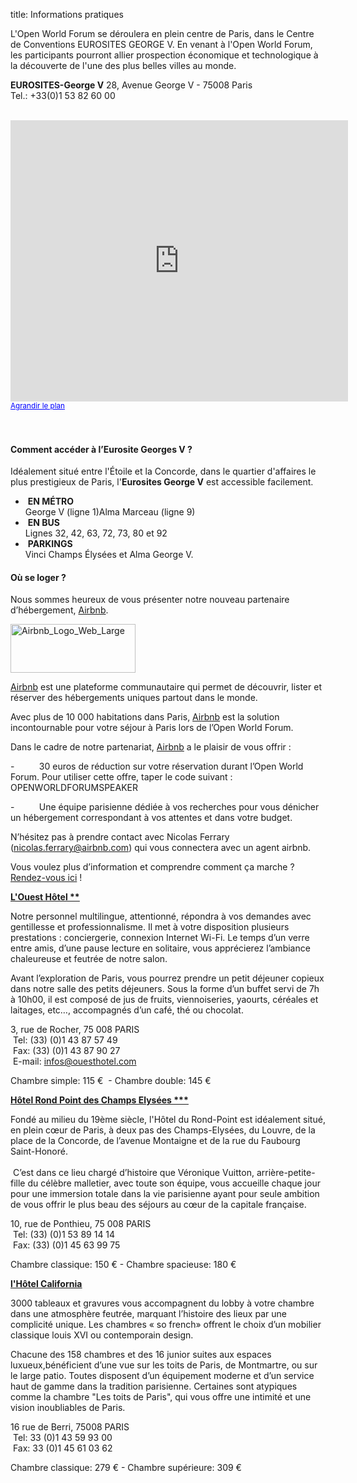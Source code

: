 title: Informations pratiques


<p>L'Open World Forum se déroulera en plein centre de Paris, dans le Centre de Conventions EUROSITES GEORGE V. En venant à l'Open World Forum, les participants pourront allier prospection économique et technologique à la découverte de l'une des plus belles villes au monde.</p>

<p>
<b>EUROSITES-George V</b> 28, Avenue George V - 75008 Paris<br>Tel.: +33(0)1 53 82 60 00</p>&nbsp;<iframe width="540" height="450" frameborder="0" scrolling="no" marginheight="0" marginwidth="0" src="http://maps.google.fr/maps?f=q&amp;source=embed&amp;hl=fr&amp;geocode=&amp;q=EUROSITE+GEORGE&amp;aq=&amp;sll=46.754917,1.73584&amp;sspn=7.166261,26.784668&amp;ie=UTF8&amp;hq=EUROSITE+GEORGE&amp;hnear=&amp;cid=14736077712255720815&amp;ll=48.871885,2.301378&amp;spn=0.028227,0.036564&amp;z=14&amp;iwloc=A&amp;output=embed"></iframe><br><small><a href="http://maps.google.fr/maps?f=q&amp;source=embed&amp;hl=fr&amp;geocode=&amp;q=EUROSITE+GEORGE&amp;aq=&amp;sll=46.754917,1.73584&amp;sspn=7.166261,26.784668&amp;ie=UTF8&amp;hq=EUROSITE+GEORGE&amp;hnear=&amp;cid=14736077712255720815&amp;ll=48.871885,2.301378&amp;spn=0.028227,0.036564&amp;z=14&amp;iwloc=A" style="color:#0000FF;text-align:left">Agrandir le plan</a></small><br><br><br><a name="eztoc1297405_0_0_1" id="eztoc1297405_0_0_1"></a><h4>Comment accéder à l’Eurosite Georges V ?</h4><p>Idéalement situé entre l'Étoile et la Concorde, dans le quartier d'affaires le plus prestigieux de Paris, l'<b>Eurosites George V</b> est accessible facilement.</p>

<ul>
<li>
&nbsp;<b>EN MÉTRO</b><br>George V (ligne 1)Alma Marceau (ligne 9)</li>

<li>
&nbsp;<b>EN BUS</b><br>Lignes 32, 42, 63, 72, 73, 80 et 92</li>

<li>
&nbsp;<b>PARKINGS</b><br>Vinci Champs Élysées et Alma George V.</li>

</ul>

<a name="eztoc1297405_0_0_2" id="eztoc1297405_0_0_2"></a><h4>Où se loger ?</h4>

<p>Nous sommes heureux de vous présenter notre nouveau partenaire d’hébergement, <a href="https://www.airbnb.fr/" target="_self">Airbnb</a>.</p>

<div class="">
<div class="content-view-embed">
<div class="class-image">
<div class="attribute-image">
<a href="https://www.airbnb.fr/" target="_blank"><img src="/var/owf/storage/images/media/images/airbnb_logo_web_large/1418767-1-eng-US/Airbnb_Logo_Web_Large_medium.jpg" width="200" height="78" style="border: 0px solid ;" alt="Airbnb_Logo_Web_Large" title="Airbnb_Logo_Web_Large">
</a>
</div>
</div>
</div>
</div>

<p><a href="https://www.airbnb.fr/" target="_blank">Airbnb</a> est une plateforme communautaire qui permet de découvrir, lister et réserver des hébergements uniques partout dans le monde.</p><p>Avec plus de 10&nbsp;000 habitations dans Paris, <a href="https://www.airbnb.fr/" target="_blank">Airbnb</a> est la solution incontournable pour votre séjour à Paris lors de l’Open World Forum.</p><p>Dans le cadre de notre partenariat, <a href="https://www.airbnb.fr/" target="_blank">Airbnb</a> a le plaisir de vous offrir&nbsp;:</p><p>-&nbsp;&nbsp;&nbsp;&nbsp;&nbsp;&nbsp;&nbsp;&nbsp;&nbsp; 30 euros de réduction sur votre réservation durant l’Open World Forum. Pour utiliser cette offre, taper le code suivant&nbsp;: OPENWORLDFORUMSPEAKER</p><p>-&nbsp;&nbsp;&nbsp;&nbsp;&nbsp;&nbsp;&nbsp;&nbsp;&nbsp; Une équipe parisienne dédiée à vos recherches pour vous dénicher un hébergement correspondant à vos attentes et dans votre budget.</p><p>N’hésitez pas à prendre contact avec Nicolas Ferrary (<a href="mailto:nicolas.ferrary@airbnb.com" target="_blank">nicolas.ferrary@airbnb.com</a>) qui vous connectera avec un agent airbnb.</p><p>Vous voulez plus d’information et comprendre comment ça marche&nbsp;? <a href="https://www.airbnb.com/info/how_it_works?af=2989860&amp;c=openworldforum_howitworks" target="_self">Rendez-vous ici</a>&nbsp;!</p>

<p><a href="http://www.ouest-hotel-paris.com/fr/hotel.html" target="_blank"><b><u>L'Ouest Hôtel **</u></b></a></p><p>Notre personnel multilingue, attentionné, répondra à vos demandes avec gentillesse et professionnalisme. Il met à votre disposition plusieurs prestations : conciergerie, connexion Internet Wi-Fi. Le temps d’un verre entre amis, d’une pause lecture en solitaire, vous apprécierez l’ambiance chaleureuse et feutrée de notre salon.</p><p>Avant l’exploration de Paris, vous pourrez prendre un petit déjeuner copieux dans notre salle des petits déjeuners. Sous la forme d’un buffet servi de 7h à 10h00, il est composé de jus de fruits, viennoiseries, yaourts, céréales et laitages, etc…, accompagnés d’un café, thé ou chocolat.</p>

<p>
3, rue de Rocher, 75 008 PARIS<br>
&nbsp;Tel: (33) (0)1 43 87 57 49<br>
&nbsp;Fax: (33) (0)1 43 87 90 27<br>&nbsp;E-mail: <a href="mailto:H0941-SB1@accor.com" target="_self">infos@ouesthotel.com</a></p><p>Chambre simple: 115 € &nbsp;- Chambre double: 145 €</p><p><a href="http://www.hotel-rondpoint-champselysees.com/fr/home.html" target="_blank"><b><u>Hôtel Rond Point des Champs Elysées ***</u></b></a></p>

<p>
Fondé au milieu du 19ème siècle,&nbsp;l'Hôtel du Rond-Point est idéalement situé, en plein cœur de Paris, à deux pas des Champs-Elysées, du Louvre, de la place de la Concorde, de l’avenue Montaigne et de la rue du Faubourg Saint-Honoré.<br>
&nbsp;<br>&nbsp;C’est dans ce lieu chargé d’histoire que Véronique Vuitton, arrière-petite-fille du célèbre malletier, avec toute son équipe, vous accueille chaque jour pour une immersion totale dans la vie parisienne ayant pour seule ambition de vous offrir le plus beau des séjours au cœur de la capitale française.</p><p>
10, rue de Ponthieu, 75 008 PARIS<br>
&nbsp;Tel: (33) (0)1 53 89 14 14<br>&nbsp;Fax: (33) (0)1 45 63 99 75</p><p>Chambre classique: 150 € - Chambre spacieuse: 180 €</p>

<p><a href="http://www.leshotelsduroy.com/fr/hotel-california/confort/chambres-suites" target="_blank"><u><b>l'Hôtel California</b></u></a></p>

<p>3000 tableaux et gravures vous accompagnent du lobby à votre chambre dans une atmosphère feutrée, marquant l’histoire des lieux par une complicité unique. Les chambres « so french» offrent le choix d’un mobilier classique louis XVI ou contemporain design.</p>

<p>Chacune des 158 chambres et des 16 junior suites aux espaces luxueux,bénéficient d’une vue sur les toits de Paris, de Montmartre, ou sur le large patio. Toutes disposent d’un équipement moderne et d’un service haut de gamme dans la tradition parisienne. Certaines sont atypiques comme la chambre "Les toits de Paris", qui vous offre une intimité et une vision inoubliables de Paris.</p>

<p>
16 rue de Berri, 75008 PARIS<br>
&nbsp;Tel: 33 (0)1 43 59 93 00<br>&nbsp;Fax: 33 (0)1 45 61 03 62</p><p>Chambre classique: 279 € - Chambre supérieure: 309 €</p>
